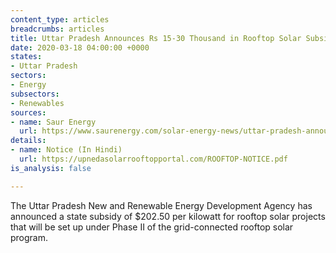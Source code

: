 ```yaml
---
content_type: articles
breadcrumbs: articles
title: Uttar Pradesh Announces Rs 15-30 Thousand in Rooftop Solar Subsidies
date: 2020-03-18 04:00:00 +0000
states:
- Uttar Pradesh
sectors:
- Energy
subsectors:
- Renewables
sources:
- name: Saur Energy
  url: https://www.saurenergy.com/solar-energy-news/uttar-pradesh-announces-rs-15-30-thousand-in-rooftop-solar-subsidies
details:
- name: Notice (In Hindi)
  url: https://upnedasolarrooftopportal.com/ROOFTOP-NOTICE.pdf
is_analysis: false

---
```

The Uttar Pradesh New and Renewable Energy Development Agency has announced a state subsidy of $202.50 per kilowatt for rooftop solar projects that will be set up under Phase II of the grid-connected rooftop solar program.